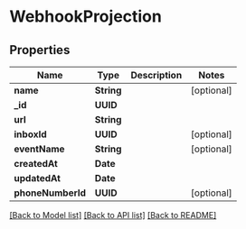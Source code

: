 # WebhookProjection

## Properties
Name | Type | Description | Notes
------------ | ------------- | ------------- | -------------
**name** | **String** |  | [optional] 
**_id** | **UUID** |  | 
**url** | **String** |  | 
**inboxId** | **UUID** |  | [optional] 
**eventName** | **String** |  | [optional] 
**createdAt** | **Date** |  | 
**updatedAt** | **Date** |  | 
**phoneNumberId** | **UUID** |  | [optional] 

[[Back to Model list]](../README#documentation-for-models) [[Back to API list]](../README#documentation-for-api-endpoints) [[Back to README]](../README)


